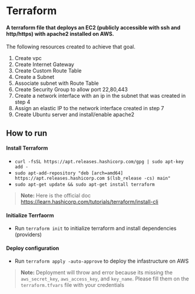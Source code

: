 # Terraform

#### A terraform file that deploys an EC2 (publicly accessible with ssh and http/https) with apache2 installed on AWS.


The following resources created to achieve that goal.

1. Create vpc
2. Create Internet Gateway
3. Create Custom Route Table
4. Create a Subnet 
5. Associate subnet with Route Table
6. Create Security Group to allow port 22,80,443
7. Create a network interface with an ip in the subnet that was created in step 4
8. Assign an elastic IP to the network interface created in step 7
9. Create Ubuntu server and install/enable apache2


## How to run

#### Install Terraform
  * `curl -fsSL https://apt.releases.hashicorp.com/gpg | sudo apt-key add -`
  * `sudo apt-add-repository "deb [arch=amd64] https://apt.releases.hashicorp.com $(lsb_release -cs) main"`
  * `sudo apt-get update && sudo apt-get install terraform`

 > **Note:** Here is the official doc https://learn.hashicorp.com/tutorials/terraform/install-cli

#### Initialize Terrfaorm
  * Run `terraform init` to initialize terraform and install dependencies (providers)
  
#### Deploy configuration
  * Run `terraform apply -auto-approve` to deploy the infastructure on AWS
  
  
 > **Note:** Deployment will throw and error because its missing the `aws_secret_key`, `aws_access_key`, and `key_name`. Please fill them on the `terraform.tfvars` file with your credentials
